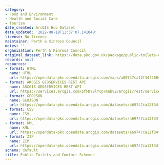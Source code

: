 ```yaml
---
category:
- Food and Environment
- Health and Social Care
- Tourism
date_created: ArcGIS Hub Dataset
date_updated: '2022-08-18T11:37:07.141048'
license: No licence
maintainer: Perth & Kinross Council
notes: ''
organization: Perth & Kinross Council
original_dataset_link: https://data.pkc.gov.uk/package/public-toilets-and-comfort-schemes
records: null
resources:
- format: HTML
  name: HTML
  url: https://opendata-pkc.opendata.arcgis.com/maps/a69747ca12f34f20840875ef15d1f4f4_0
- format: ARCGIS GEOSERVICES REST API
  name: ARCGIS GEOSERVICES REST API
  url: https://services.arcgis.com/pfFDYSlYcp7mabvZ/arcgis/rest/services/Public_Toilets_and_Comfort_Schemes_NoAddress/FeatureServer/0
- format: GEOJSON
  name: GEOJSON
  url: https://opendata-pkc.opendata.arcgis.com/datasets/a69747ca12f34f20840875ef15d1f4f4_0.geojson?outSR=%7B%22latestWkid%22%3A27700%2C%22wkid%22%3A27700%7D
- format: CSV
  name: CSV
  url: https://opendata-pkc.opendata.arcgis.com/datasets/a69747ca12f34f20840875ef15d1f4f4_0.csv?outSR=%7B%22latestWkid%22%3A27700%2C%22wkid%22%3A27700%7D
- format: KML
  name: KML
  url: https://opendata-pkc.opendata.arcgis.com/datasets/a69747ca12f34f20840875ef15d1f4f4_0.kml?outSR=%7B%22latestWkid%22%3A27700%2C%22wkid%22%3A27700%7D
- format: ZIP
  name: ZIP
  url: https://opendata-pkc.opendata.arcgis.com/datasets/a69747ca12f34f20840875ef15d1f4f4_0.zip?outSR=%7B%22latestWkid%22%3A27700%2C%22wkid%22%3A27700%7D
schema: default
title: Public Toilets and Comfort Schemes
---
```

